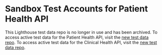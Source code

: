 # Sandbox Test Accounts for Patient Health API

This Lighthouse test data repo is no longer in use and has been archived. To access active test data for the Patient Health API, visit the [new test data repo](https://developer.va.gov/explore/api/patient-health/test-users). To access active test data for the Clinical Health API, visit the [new test data repo](https://developer.va.gov/explore/api/clinical-health/test-users).
